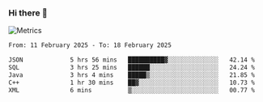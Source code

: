 ### Hi there 👋

![Metrics](https://github.com/radoapx/radoapx/blob/main/github-metrics.svg)

<!--START_SECTION:waka-->

```txt
From: 11 February 2025 - To: 18 February 2025

JSON             5 hrs 56 mins   ██████████▓░░░░░░░░░░░░░░   42.14 %
SQL              3 hrs 25 mins   ██████░░░░░░░░░░░░░░░░░░░   24.24 %
Java             3 hrs 4 mins    █████▒░░░░░░░░░░░░░░░░░░░   21.85 %
C++              1 hr 30 mins    ██▓░░░░░░░░░░░░░░░░░░░░░░   10.73 %
XML              6 mins          ▒░░░░░░░░░░░░░░░░░░░░░░░░   00.77 %
```

<!--END_SECTION:waka-->

<!--
**radoapx/radoapx** is a ✨ _special_ ✨ repository because its `README.md` (this file) appears on your GitHub profile.

Here are some ideas to get you started:

- 🔭 I’m currently working on ...
- 🌱 I’m currently learning ...
- 👯 I’m looking to collaborate on ...
- 🤔 I’m looking for help with ...
- 💬 Ask me about ...
- 📫 How to reach me: ...
- 😄 Pronouns: ...
- ⚡ Fun fact: ...
-->

